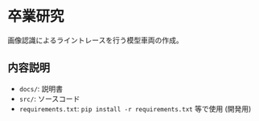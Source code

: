 # 卒業研究

画像認識によるライントレースを行う模型車両の作成。

## 内容説明

-   `docs/`: 説明書
-   `src/`: ソースコード
-   `requirements.txt`: `pip install -r requirements.txt` 等で使用 (開発用)

